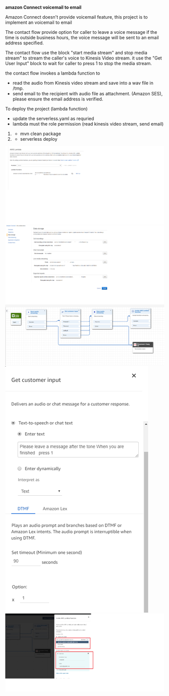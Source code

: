**amazon Connect voicemail to email**

Amazon Connect doesn't provide voicemail feature, this project is to implement an voicemail to email

The contact flow provide option for caller to leave a voice message if the time is outside business hours,  the voice message will be sent to an email address specified. 

The contact flow use the block "start media stream" and stop media stream" to stream the caller's voice to Kinesis Video stream.   it use the "Get User Input" block to wait for caller to press 1 to stop the media stream. 

the contact flow invokes a lambda function to 
- read the audio from Kinesis video stream and save into a wav file in /tmp.
- send email to the recipient with audio file as attachment. (Amazon SES),  please ensure the email address is verified.


To deploy the project (lambda function)
- update the serverless.yaml  as requried 
- lambda must the role permission (read kinesis video stream, send email)

1. - mvn clean package
2. - serverless deploy 


![Add Lambda](https://raw.githubusercontent.com/zhangyuezhong/amazon-connect-voicemail/master/screenshots/add%20lambda.png)
![Live Streaming](https://raw.githubusercontent.com/zhangyuezhong/amazon-connect-voicemail/master/screenshots/livemediastream.png)
![Contact Flow](https://raw.githubusercontent.com/zhangyuezhong/amazon-connect-voicemail/master/screenshots/contactflow.PNG)
![Get Customer Input](https://raw.githubusercontent.com/zhangyuezhong/amazon-connect-voicemail/master/screenshots/getcustomerinput.PNG)
![Invoke Lambda](https://raw.githubusercontent.com/zhangyuezhong/amazon-connect-voicemail/master/screenshots/invokelambda.png)
